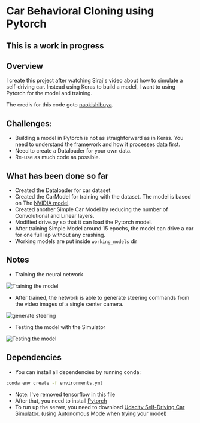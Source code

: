 # Car Behavioral Cloning using Pytorch

## This is a work in progress

## Overview

I create this project after watching Siraj's video about how to simulate a self-driving car.
Instead using Keras to build a model, I want to using Pytorch for the model and training.

The credis for this code goto [naokishibuya](https://github.com/naokishibuya).

## Challenges:

- Building a model in Pytorch is not as straighforward as in Keras. You need to understand the framework and how it processes data first.
- Need to create a Dataloader for your own data.
- Re-use as much code as possible.

## What has been done so far

- Created the Dataloader for car dataset
- Created the CarModel for training with the dataset. The model is based on The [NVIDIA model](https://devblogs.nvidia.com/parallelforall/deep-learning-self-driving-cars/).
- Created another Simple Car Model by reducing the number of Convolutional and Linear layers.
- Modified drive.py so that it can load the Pytorch model.
- After training Simple Model  around 15 epochs, the model can drive a car for one full lap without any crashing. 
- Working models are put inside ```working_models``` dir

## Notes

- Training the neural network

![Training the model](https://devblogs.nvidia.com/parallelforall/wp-content/uploads/2016/08/training-624x291.png)

- After trained, the network is able to generate steering commands from the video images of a single center camera.

![generate steering](https://devblogs.nvidia.com/parallelforall/wp-content/uploads/2016/08/inference-624x132.png)

- Testing the model with the Simulator

![Testing the model](https://camo.githubusercontent.com/e225b508bec2b7d4792856f1881ad77abc5fac7b/68747470733a2f2f63646e2d696d616765732d312e6d656469756d2e636f6d2f6d61782f313434302f312a6e6c7573615f664335426e73676e5750466e6f7637512e74696666)


## Dependencies

- You can install all dependencies by running conda:

```bash
conda env create -f environments.yml
```
- Note: I've removed tensorflow in this file
- After that, you need to install [Pytorch](pytorch.org)
- To run up the server, you need to download [Udacity Self-Driving Car Simulator](https://github.com/udacity/self-driving-car-sim). (using Autonomous Mode when trying your model)
